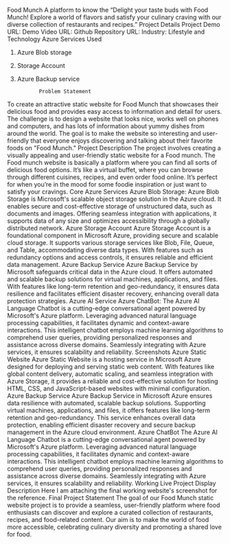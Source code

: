 Food Munch
A platform to know the “Delight your taste buds with Food Munch! Explore a world of flavors and satisfy your culinary craving with our diverse collection of restaurants and recipes.”
Project Details 
Project Demo URL: 
Demo Video URL: 
Github Repository URL: 
Industry: Lifestyle and Technology
Azure Services Used
1.	Azure Blob storage
2.	Storage Account
3.	Azure Backup service

               Problem Statement
To create an attractive static website for Food Munch that showcases their delicious food and provides easy access to information and detail for users. The challenge is to design a website that looks nice, works well on phones and computers, and has lots of information about yummy dishes from around the world. The goal is to make the website so interesting and user-friendly that everyone enjoys discovering and talking about their favorite foods on "Food Munch."
                        Project Description
 The project involves creating a visually appealing and user-friendly static website for a Food munch. The Food munch website is basically a platform where you can find all sorts of delicious food options. It’s like a virtual buffet, where you can browse through different cuisines, recipes, and even order food online. It’s perfect for when you’re in the mood for some foodie inspiration or just want to satisfy your cravings.
                    Core Azure Services
Azure Blob Storage: Azure Blob Storage is Microsoft's scalable object storage solution in the Azure cloud. It enables secure and cost-effective storage of unstructured data, such as documents and images. Offering seamless integration with applications, it supports data of any size and optimizes accessibility through a globally distributed network. Azure Storage Account Azure Storage Account is a foundational component in Microsoft Azure, providing secure and scalable cloud storage. It supports various storage services like Blob, File, Queue, and Table, accommodating diverse data types. With features such as redundancy options and access controls, it ensures reliable and efficient data management. Azure Backup Service Azure Backup Service by Microsoft safeguards critical data in the Azure cloud. It offers automated and scalable backup solutions for virtual machines, applications, and files. With features like long-term retention and geo-redundancy, it ensures data resilience and facilitates efficient disaster recovery, enhancing overall data protection strategies.
                            Azure AI Service
Azure ChatBot: The Azure AI Language Chatbot is a cutting-edge conversational agent powered by Microsoft's Azure platform. Leveraging advanced natural language processing capabilities, it facilitates dynamic and context-aware interactions. This intelligent chatbot employs machine learning algorithms to comprehend user queries, providing personalized responses and assistance across diverse domains. Seamlessly integrating with Azure services, it ensures scalability and reliability.
                             Screenshots
Azure Static Website Azure Static Website is a hosting service in Microsoft Azure designed for deploying and serving static web content. With features like global content delivery, automatic scaling, and seamless integration with Azure Storage, it provides a reliable and cost-effective solution for hosting HTML, CSS, and JavaScript-based websites with minimal configuration.
Azure Backup Service Azure Backup Service in Microsoft Azure ensures data resilience with automated, scalable backup solutions. Supporting virtual machines, applications, and files, it offers features like long-term retention and geo-redundancy. This service enhances overall data protection, enabling efficient disaster recovery and secure backup management in the Azure cloud environment.
Azure ChatBot The Azure AI Language Chatbot is a cutting-edge conversational agent powered by Microsoft's Azure platform. Leveraging advanced natural language processing capabilities, it facilitates dynamic and context-aware interactions. This intelligent chatbot employs machine learning algorithms to comprehend user queries, providing personalized responses and assistance across diverse domains. Seamlessly integrating with Azure services, it ensures scalability and reliability.
              Working Live Project Display
Description Here I am attaching the final working website's screenshot for the reference.
                   Final Project Statement
The goal of our Food Munch static website project is to provide a seamless, user-friendly platform where food enthusiasts can discover and explore a curated collection of restaurants, recipes, and food-related content. Our aim is to make the world of food more accessible, celebrating culinary diversity and promoting a shared love for food.

